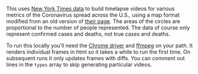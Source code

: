 This uses [New York Times data](https://github.com/nytimes/covid-19-data) to build timelapse videos for various metrics of the Coronavirus spread across the U.S., using a map format modified from an old version of [their page](https://www.nytimes.com/interactive/2020/us/coronavirus-us-cases.html). The areas of the circles are proportional to the number of people represented. The data of course only represent confirmed cases and deaths, not true cases and deaths.

To run this locally you'll need the [Chrome driver](https://chromedriver.chromium.org/downloads) and [ffmpeg](https://www.ffmpeg.org/download.html) on your path. It renders individual frames in html so it takes a while to run the first time. On subsequent runs it only updates frames with diffs. You can comment out lines in the `types` array to skip generating particular videos.